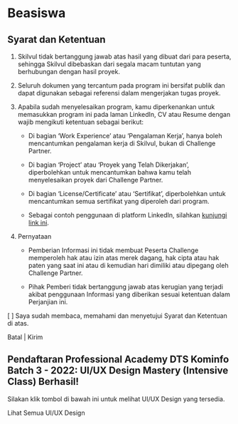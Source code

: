 # Beasiswa

## Syarat dan Ketentuan

1. Skilvul tidak bertanggung jawab atas hasil yang dibuat dari para peserta, sehingga Skilvul dibebaskan dari segala macam tuntutan yang berhubungan dengan hasil proyek.

2. Seluruh dokumen yang tercantum pada program ini bersifat publik dan dapat digunakan sebagai referensi dalam mengerjakan tugas proyek.

3. Apabila sudah menyelesaikan program, kamu diperkenankan untuk memasukkan program ini pada laman LinkedIn, CV atau Resume dengan wajib mengikuti ketentuan sebagai berikut:

   - Di bagian ‘Work Experience’ atau ‘Pengalaman Kerja’, hanya boleh mencantumkan pengalaman kerja di Skilvul, bukan di Challenge Partner.

   - Di bagian ‘Project’ atau ‘Proyek yang Telah Dikerjakan’, diperbolehkan untuk mencantumkan bahwa kamu telah menyelesaikan proyek dari Challenge Partner.

   - Di bagian ‘License/Certificate’ atau ‘Sertifikat’, diperbolehkan untuk mencantumkan semua sertifikat yang diperoleh dari program.

   - Sebagai contoh penggunaan di platform LinkedIn, silahkan [kunjungi link ini](https://skilvul-assets-01.s3.ap-southeast-1.amazonaws.com/program/disclaimer.png).

4. Pernyataan

   - Pemberian Informasi ini tidak membuat Peserta Challenge memperoleh hak atau izin atas merek dagang, hak cipta atau hak paten yang saat ini atau di kemudian hari dimiliki atau dipegang oleh Challenge Partner.

   - Pihak Pemberi tidak bertanggung jawab atas kerugian yang terjadi akibat penggunaan Informasi yang diberikan sesuai ketentuan dalam Perjanjian ini.

[ ] Saya sudah membaca, memahami dan menyetujui Syarat dan Ketentuan di atas.

Batal | Kirim

## Pendaftaran Professional Academy DTS Kominfo Batch 3 - 2022: UI/UX Design Mastery (Intensive Class) Berhasil!

Silakan klik tombol di bawah ini untuk melihat UI/UX Design yang tersedia.

Lihat Semua UI/UX Design
